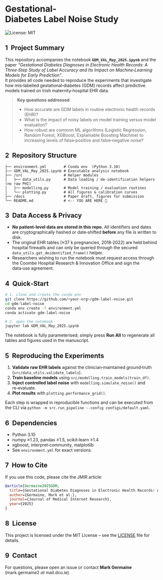 # Gestational‐Diabetes Label Noise Study

![License: MIT](https://img.shields.io/badge/license-MIT-green.svg)

## 1  Project Summary
This repository accompanies the notebook **`GDM_VAL_May_2025.ipynb`** and the paper *“Gestational Diabetes Diagnoses in Electronic Health Records: A Three‑Step Study of Label Accuracy and Its Impact on Machine‑Learning Models for Early Prediction”*.  
It provides all code needed to reproduce the experiments that investigate how mis‑labelled gestational‑diabetes (GDM) records affect predictive models trained on Irish maternity‑hospital EHR data.

> **Key questions addressed**
> * How accurate are GDM labels in routine electronic health records (EHR)?
> * What is the impact of noisy labels on model training versus model evaluation?
> * How robust are common ML algorithms (Logistic Regression, Random Forest, XGBoost, Explainable Boosting Machine) to increasing levels of false‑positive and false‑negative noise?

## 2  Repository Structure
```
├── environment.yml        # Conda env  (Python 3.10)
├── GDM_VAL_May_2025.ipynb # Executable analysis notebook
├── /src                   # Helper modules
│   ├── data_utils.py      # Data loading / de‑identification helpers (no raw PHI)
│   ├── modelling.py       # Model training / evaluation routines
│   └── plotting.py        # All figures & calibration curves
├── /docs                  # Paper draft, figures for submission
└── README.md              # <‑‑ YOU ARE HERE 🙌
```

## 3  Data Access & Privacy
* **No patient‑level data are stored in this repo.** All identifiers and dates are cryptographically hashed or date‑shifted **before** any file is written to disk.
* The original EHR tables (≈37 k pregnancies, 2018‑2022) are held behind hospital firewalls and can only be queried through the secured `data_utils.get_deidentified_frame()` helper.
* Researchers wishing to run the notebook must request access through the Coombe Hospital Research & Innovation Office and sign the data‑use agreement.

## 4  Quick‑Start
```bash
# 1. clone and create the conda env
git clone https://github.com/<your‑org>/gdm‑label‑noise.git
cd gdm‑label‑noise
conda env create -f environment.yml
conda activate gdm‑label‑noise

# 2. open the notebook
jupyter lab GDM_VAL_May_2025.ipynb
```
The notebook is fully parameterised; simply press **Run All** to regenerate all tables and figures used in the manuscript.

## 5  Reproducing the Experiments
1. **Validate raw EHR labels** against the clinician‑maintained ground‑truth (`src/data_utils.validate_labels`).  
2. **Train baseline models** using `src/modelling.train_models(train_df)`.  
3. **Inject controlled label noise** with `modelling.simulate_noise()` and re‑evaluate.
4. **Plot results** with `plotting.performance_grid()`.

Each step is wrapped in reproducible functions and can be executed from the CLI via `python -m src.run_pipeline --config configs/default.yaml`.

## 6  Dependencies
* Python 3.10
* numpy ≥1.23, pandas ≥1.5, scikit‑learn ≥1.4
* xgboost, interpret‑community, matplotlib
* See `environment.yml` for exact versions.

## 7  How to Cite
If you use this code, please cite the JMIR article:
```bibtex
@article{Germaine2025GDM,
  title={Gestational Diabetes Diagnoses in Electronic Health Records: A Three-Step Study of Label Accuracy and Its Impact on Machine Learning Models for Early Prediction},
  author={Germaine, Mark et al.},
  journal={Journal of Medical Internet Research},
  year={2025}
}
```

## 8  License
This project is licensed under the MIT License – see the [LICENSE](LICENSE) file for details.

## 9  Contact
For questions, please open an issue or contact **Mark Germaine** (mark.germaine2 _at_ mail.dcu.ie).
